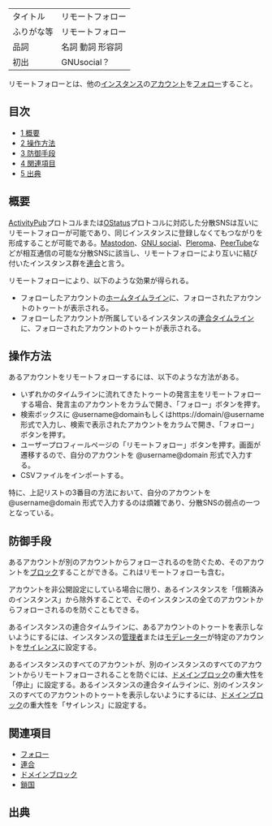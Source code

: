 <div>

|            |                  |
|------------|------------------|
| タイトル   | リモートフォロー |
| ふりがな等 | リモートフォロー |
| 品詞       | 名詞 動詞 形容詞 |
| 初出       | GNUsocial？      |

  
リモートフォローとは、他の[インスタンス](/%E3%82%A4%E3%83%B3%E3%82%B9%E3%82%BF%E3%83%B3%E3%82%B9 "インスタンス")の[アカウント](/%E3%82%A2%E3%82%AB%E3%82%A6%E3%83%B3%E3%83%88 "アカウント")を[フォロー](/%E3%83%95%E3%82%A9%E3%83%AD%E3%83%BC "フォロー")すること。

<div>

<div lang="ja" dir="ltr">

## 目次

</div>

-   [1 概要](#.E6.A6.82.E8.A6.81)
-   [2 操作方法](#.E6.93.8D.E4.BD.9C.E6.96.B9.E6.B3.95)
-   [3 防御手段](#.E9.98.B2.E5.BE.A1.E6.89.8B.E6.AE.B5)
-   [4 関連項目](#.E9.96.A2.E9.80.A3.E9.A0.85.E7.9B.AE)
-   [5 出典](#.E5.87.BA.E5.85.B8)

</div>

## 概要

[ActivityPub](/ActivityPub "ActivityPub")プロトコルまたは[OStatus](/OStatus "OStatus")プロトコルに対応した分散SNSは互いにリモートフォローが可能であり、同じインスタンスに登録しなくてもつながりを形成することが可能である。[Mastodon](/Mastodon "Mastodon")、[GNU social](/GNU_social "GNU social")、[Pleroma](/Pleroma "Pleroma")、[PeerTube](/PeerTube "PeerTube")などが相互通信の可能な分散SNSに該当し、リモートフォローにより互いに結び付いたインスタンス群を[連合](/%E9%80%A3%E5%90%88 "連合")と言う。

リモートフォローにより、以下のような効果が得られる。

-   フォローしたアカウントの[ホームタイムライン](/%E3%83%9B%E3%83%BC%E3%83%A0 "ホーム")に、フォローされたアカウントのトゥートが表示される。
-   フォローしたアカウントが所属しているインスタンスの[連合タイムライン](/%E9%80%A3%E5%90%88%E3%82%BF%E3%82%A4%E3%83%A0%E3%83%A9%E3%82%A4%E3%83%B3 "連合タイムライン")に、フォローされたアカウントのトゥートが表示される。

## 操作方法

あるアカウントをリモートフォローするには、以下のような方法がある。

-   いずれかのタイムラインに流れてきたトゥートの発言主をリモートフォローする場合、発言主のアカウントをカラムで開き、「フォロー」ボタンを押す。
-   検索ボックスに @username@domainもしくはhttps://domain/@username形式で入力し、検索で表示されたアカウントをカラムで開き、「フォロー」ボタンを押す。
-   ユーザープロフィールページの「リモートフォロー」ボタンを押す。画面が遷移するので、自分のアカウントを @username@domain 形式で入力する。
-   CSVファイルをインポートする。

特に、上記リストの3番目の方法において、自分のアカウントを @username@domain 形式で入力するのは煩雑であり、分散SNSの弱点の一つとなっている。

## 防御手段

あるアカウントが別のアカウントからフォローされるのを防ぐため、そのアカウントを[ブロック](/%E3%83%96%E3%83%AD%E3%83%83%E3%82%AF "ブロック")することができる。これはリモートフォローも含む。

アカウントを非公開設定にしている場合に限り、あるインスタンスを「信頼済みのインスタンス」から除外することで、そのインスタンスの全てのアカウントからフォローされるのを防ぐこともできる。

あるインスタンスの連合タイムラインに、あるアカウントのトゥートを表示しないようにするには、インスタンスの[管理者](/%E7%AE%A1%E7%90%86%E8%80%85 "管理者")または[モデレーター](/%E3%83%A2%E3%83%87%E3%83%AC%E3%83%BC%E3%82%BF%E3%83%BC "モデレーター (存在しないページ)")が特定のアカウントを[サイレンス](/%E3%82%B5%E3%82%A4%E3%83%AC%E3%83%B3%E3%82%B9 "サイレンス")に設定する。

あるインスタンスのすべてのアカウントが、別のインスタンスのすべてのアカウントからリモートフォローされることを防ぐには、[ドメインブロック](/%E3%83%89%E3%83%A1%E3%82%A4%E3%83%B3%E3%83%96%E3%83%AD%E3%83%83%E3%82%AF "ドメインブロック")の重大性を「停止」に設定する。あるインスタンスの連合タイムラインに、別のインスタンスのすべてのアカウントのトゥートを表示しないようにするには、[ドメインブロック](/%E3%83%89%E3%83%A1%E3%82%A4%E3%83%B3%E3%83%96%E3%83%AD%E3%83%83%E3%82%AF "ドメインブロック")の重大性を「サイレンス」に設定する。

## 関連項目

-   [フォロー](/%E3%83%95%E3%82%A9%E3%83%AD%E3%83%BC "フォロー")
-   [連合](/%E9%80%A3%E5%90%88 "連合")
-   [ドメインブロック](/%E3%83%89%E3%83%A1%E3%82%A4%E3%83%B3%E3%83%96%E3%83%AD%E3%83%83%E3%82%AF "ドメインブロック")
-   [鎖国](/%E9%8E%96%E5%9B%BD "鎖国")

## 出典

</div>
